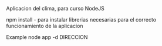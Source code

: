 Aplicacion del clima, para curso NodeJS

npm install - para instalar librerias necesarias para el correcto funcionamiento de la aplicacion

Example 
node app -d DIRECCION